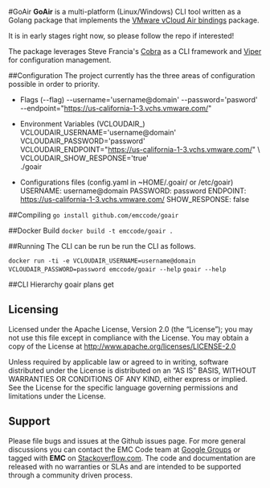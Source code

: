 #GoAir
**GoAir** is a multi-platform (Linux/Windows) CLI tool written as a Golang package that implements the [VMware vCloud Air bindings](https://github.com/vmware/govcloudair) package.

It is in early stages right now, so please follow the repo if interested!

The package leverages Steve Francia's [Cobra](https://github.com/spf13/cobra) as a CLI framework and [Viper](https://github.com/spf13/viper) for configuration management.

##Configuration
The project currently has the three areas of configuration possible in order to priority.  
- Flags (--flag)
      --username='username@domain'
      --password='pasword'
      --endpoint="https://us-california-1-3.vchs.vmware.com/"

- Environment Variables (VCLOUDAIR_)
      VCLOUDAIR_USERNAME='username@domain' \
      VCLOUDAIR_PASSWORD='password' \
      VCLOUDAIR_ENDPOINT="https://us-california-1-3.vchs.vmware.com/" \ VCLOUDAIR_SHOW_RESPONSE='true' \
      ./goair

- Configurations files (config.yaml in ~HOME/.goair/ or /etc/goair)
      USERNAME: username@domain
      PASSWORD: password
      ENDPOINT: https://us-california-1-3.vchs.vmware.com/
      SHOW_RESPONSE: false

##Compiling
```go install github.com/emccode/goair```

##Docker Build
```docker build -t emccode/goair .```

##Running
The CLI can be run be run the CLI as follows.

```docker run -ti -e VCLOUDAIR_USERNAME=username@domain VCLOUDAIR_PASSWORD=password emccode/goair --help```
```goair --help```

##CLI Hierarchy
      goair plans get



Licensing
---------
Licensed under the Apache License, Version 2.0 (the “License”); you may not use this file except in compliance with the License. You may obtain a copy of the License at <http://www.apache.org/licenses/LICENSE-2.0>

Unless required by applicable law or agreed to in writing, software distributed under the License is distributed on an “AS IS” BASIS, WITHOUT WARRANTIES OR CONDITIONS OF ANY KIND, either express or implied. See the License for the specific language governing permissions and limitations under the License.

Support
-------
Please file bugs and issues at the Github issues page. For more general discussions you can contact the EMC Code team at <a href="https://groups.google.com/forum/#!forum/emccode-users">Google Groups</a> or tagged with **EMC** on <a href="https://stackoverflow.com">Stackoverflow.com</a>. The code and documentation are released with no warranties or SLAs and are intended to be supported through a community driven process.
